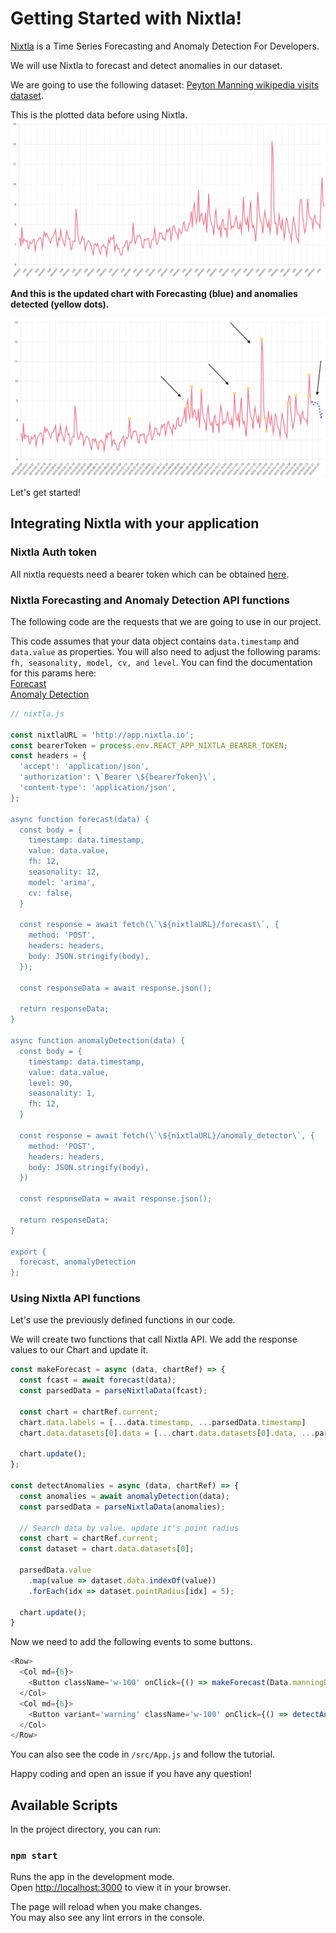 # Getting Started with Nixtla!

[Nixtla](https://docs.nixtla.io/) is a Time Series Forecasting and Anomaly Detection For Developers.

We will use Nixtla to forecast and detect anomalies in our dataset.

We are going to use the following dataset:
[Peyton Manning wikipedia visits dataset](/manning.json).

This is the plotted data before using Nixtla.
![Peyton before](/peyton-before1.png)

**And this is the updated chart with Forecasting (blue) and anomalies detected (yellow dots).**

![Peyton after](/peyton-after1.png)

Let's get started!

## Integrating Nixtla with your application

### Nixtla Auth token

All nixtla requests need a bearer token which can be obtained [here](http://18.235.133.135:3000/login).

### Nixtla Forecasting and Anomaly Detection API functions

The following code are the requests that we are going to use in our project.

This code assumes that your data object contains `data.timestamp` and `data.value` as properties.
You will also need to adjust the following params: `fh, seasonality, model, cv, and level`. You can find the documentation for this params here:  
[Forecast](https://docs.nixtla.io/reference/forecast_forecast_post)  
[Anomaly Detection](https://docs.nixtla.io/reference/anomaly_detector_anomaly_detector_post)

```js
// nixtla.js

const nixtlaURL = 'http://app.nixtla.io';
const bearerToken = process.env.REACT_APP_NIXTLA_BEARER_TOKEN;
const headers = {
  'accept': 'application/json',
  'authorization': \`Bearer \${bearerToken}\`,
  'content-type': 'application/json',
};

async function forecast(data) {
  const body = {
    timestamp: data.timestamp,
    value: data.value,
    fh: 12,
    seasonality: 12,
    model: 'arima',
    cv: false,
  }

  const response = await fetch(\`\${nixtlaURL}/forecast\`, {
    method: 'POST',
    headers: headers,
    body: JSON.stringify(body),
  });

  const responseData = await response.json();

  return responseData;
}

async function anomalyDetection(data) {
  const body = {
    timestamp: data.timestamp,
    value: data.value,
    level: 90,
    seasonality: 1,
    fh: 12,
  }

  const response = await fetch(\`\${nixtlaURL}/anomaly_detector\`, {
    method: 'POST',
    headers: headers,
    body: JSON.stringify(body),
  })

  const responseData = await response.json();

  return responseData;
}

export {
  forecast, anomalyDetection
};
```

### Using Nixtla API functions

Let's use the previously defined functions in our code.

We will create two functions that call Nixtla API.
We add the response values to our Chart and update it.

```js
const makeForecast = async (data, chartRef) => {
  const fcast = await forecast(data);
  const parsedData = parseNixtlaData(fcast);

  const chart = chartRef.current;
  chart.data.labels = [...data.timestamp, ...parsedData.timestamp]
  chart.data.datasets[0].data = [...chart.data.datasets[0].data, ...parsedData.value];

  chart.update();
};

const detectAnomalies = async (data, chartRef) => {
  const anomalies = await anomalyDetection(data);
  const parsedData = parseNixtlaData(anomalies);

  // Search data by value. update it's point radius
  const chart = chartRef.current;
  const dataset = chart.data.datasets[0];

  parsedData.value
    .map(value => dataset.data.indexOf(value))
    .forEach(idx => dataset.pointRadius[idx] = 5);

  chart.update();
}
```

Now we need to add the following events to some buttons.

```js
<Row>
  <Col md={6}>
    <Button className='w-100' onClick={() => makeForecast(Data.manningData, chartRef)}>Forecast Data</Button>
  </Col>
  <Col md={6}>
    <Button variant='warning' className='w-100' onClick={() => detectAnomalies(Data.manningData, chartRef)}>Detect Anomalies</Button>
  </Col>
</Row>
```

You can also see the code in `/src/App.js` and follow the tutorial.

Happy coding and open an issue if you have any question!

## Available Scripts

In the project directory, you can run:

### `npm start`

Runs the app in the development mode.\
Open [http://localhost:3000](http://localhost:3000) to view it in your browser.

The page will reload when you make changes.\
You may also see any lint errors in the console.